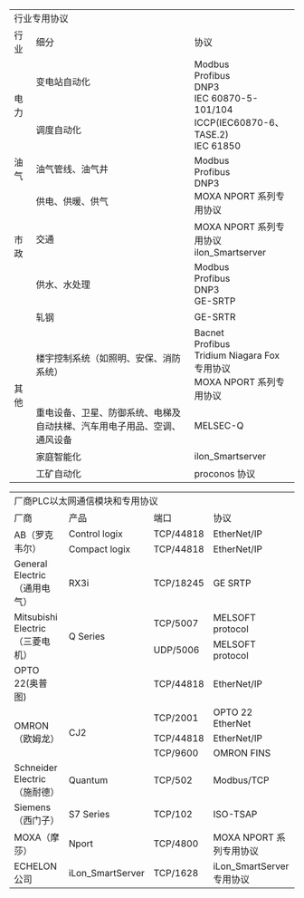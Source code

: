 <table>
	<tr>
		<td colspan="3">行业专用协议</td>
	</tr>
	<tr>
		<td>行业</td>
		<td>细分</td>
		<td>协议</td>
	</tr>
	<tr>
		<td rowspan="2">电力</td>
		<td>变电站自动化</td>
		<td rowspan="2">Modbus<br>Profibus<br>DNP3<br>IEC 60870-5-101/104<br>ICCP(IEC60870-6、TASE.2)<br>IEC 61850</td>
	</tr>
	<tr>
		<td>调度自动化</td>
	</tr>
	<tr>
		<td>油气</td>
		<td>油气管线、油气井</td>
		<td rowspan="2">Modbus<br>Profibus<br>DNP3<br>MOXA NPORT 系列专用协议</td>
	</tr>
	</tr>
	<tr>
		<td rowspan="3">市政</td>
		<td>供电、供暖、供气</td>
	</tr>
	<tr>
		<td>交通</td>
		<td>MOXA NPORT 系列专用协议<br>ilon_Smartserver</td>
	</tr>
	<tr>
		<td>供水、水处理</td>
		<td>Modbus<br>Profibus<br>DNP3<br>GE-SRTP</td>
	</tr>
	<tr>
		<td rowspan="5">其他</td>
		<td>轧钢</td>
		<td>GE-SRTR</td>
	</tr>
	<tr>
		<td>楼宇控制系统（如照明、安保、消防系统）</td>
		<td>Bacnet<br>Profibus<br>Tridium Niagara Fox 专用协议<br>MOXA NPORT 系列专用协议</td>
	</tr>
	<tr>
		<td>重电设备、卫星、防御系统、电梯及自动扶梯、汽车用电子用品、空调、通风设备</td>
		<td>MELSEC-Q</td>
	</tr>
	<tr>
		<td>家庭智能化</td>
		<td>ilon_Smartserver</td>
	</tr>
	<tr>
		<td>工矿自动化</td>
		<td>proconos 协议</td>
	</tr>
</table>
<table>
	<tr>
		<td colspan="4">厂商PLC以太网通信模块和专用协议</td>
	</tr>
	<tr>
		<td>厂商</td>
		<td>产品</td>
		<td>端口</td>
		<td>协议</td>
	</tr>
	<tr>
		<td rowspan="2">AB（罗克韦尔）</td>
		<td>Control logix</td>
		<td>TCP/44818</td>
		<td>EtherNet/IP</td>
	</tr>
	<tr>
		<td>Compact logix</td>
		<td>TCP/44818</td>
		<td>EtherNet/IP</td>
	</tr>
	<tr>
		<td>General Electric（通用电气）</td>
		<td>RX3i</td>
		<td>TCP/18245</td>
		<td>GE SRTP</td>
	</tr>
	<tr>
		<td rowspan="2">Mitsubishi Electric（三菱电机）</td>
		<td rowspan="2">Q Series</td>
		<td>TCP/5007</td>
		<td>MELSOFT protocol</td>
	</tr>
	<tr>
		<td>UDP/5006</td>
		<td>MELSOFT protocol</td>
	</tr>
	<tr>
		<td>OPTO 22(奥普图)</td>
		<td></td>
		<td>TCP/44818</td>
		<td>EtherNet/IP</td>
	</tr>
	<tr>
		<td rowspan="3">OMRON（欧姆龙）</td>
		<td rowspan="3">CJ2</td>
		<td>TCP/2001</td>
		<td>OPTO 22 EtherNet</td>
	</tr>
	<tr>
		<td>TCP/44818</td>
		<td>EtherNet/IP</td>
	</tr>
	<tr>
		<td>TCP/9600</td>
		<td>OMRON FINS</td>
	</tr>
	<tr>
		<td>Schneider Electric（施耐德）</td>
		<td>Quantum</td>
		<td>TCP/502</td>
		<td>Modbus/TCP</td>
	</tr>
	<tr>
		<td>Siemens（西门子）</td>
		<td>S7 Series</td>
		<td>TCP/102</td>
		<td>ISO-TSAP</td>
	</tr>
	<tr>
		<td>MOXA（摩莎）</td>
		<td>Nport</td>
		<td>TCP/4800</td>
		<td>MOXA NPORT 系列专用协议</td>
	</tr>
	<tr>
		<td>ECHELON公司</td>
		<td>iLon_SmartServer</td>
		<td>TCP/1628</td>
		<td>iLon_SmartServer 专用协议</td>
	</tr>
</table>
